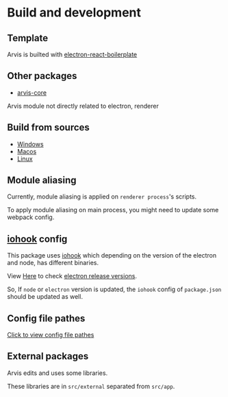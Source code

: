 # Build and development

## Template

Arvis is builted with [electron-react-boilerplate](https://github.com/electron-react-boilerplate/electron-react-boilerplate)

## Other packages

- [arvis-core](https://github.com/jopemachine-arvis/arvis-core)

Arvis module not directly related to electron, renderer

## Build from sources

- [Windows](https://jopemachine.github.io/arvis-docs/documents/build/build-windows/)
- [Macos](https://jopemachine.github.io/arvis-docs/documents/build/build-macos/)
- [Linux](https://jopemachine.github.io/arvis-docs/documents/build/build-linux/)

## Module aliasing

Currently, module aliasing is applied on `renderer process`'s scripts.

To apply module aliasing on main process, you might need to update some webpack config.

## [iohook](https://github.com/wilix-team/iohook) config

This package uses [iohook](https://github.com/wilix-team/iohook) which depending on the version of the electron and node, has different binaries.

View [Here](https://github.com/electron/releases) to check [electron release versions](https://github.com/electron/releases).

So, If `node` or `electron` version is updated, the `iohook` config of `package.json` should be updated as well.

## Config file pathes

[Click to view config file pathes](https://jopemachine.github.io/arvis-docs/documents/extension-development/advanced/config-file-paths/)

## External packages

Arvis edits and uses some libraries.

These libraries are in `src/external` separated from `src/app`.
